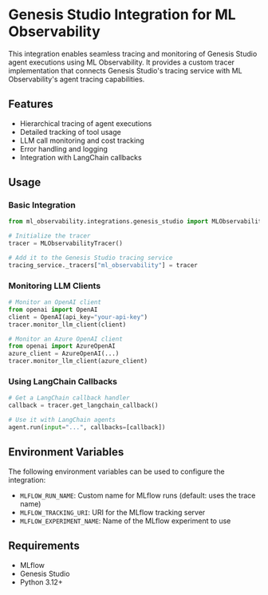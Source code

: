 # Genesis Studio Integration for ML Observability

This integration enables seamless tracing and monitoring of Genesis Studio agent executions using ML Observability. It provides a custom tracer implementation that connects Genesis Studio's tracing service with ML Observability's agent tracing capabilities.

## Features

- Hierarchical tracing of agent executions
- Detailed tracking of tool usage
- LLM call monitoring and cost tracking
- Error handling and logging
- Integration with LangChain callbacks

## Usage

### Basic Integration

```python
from ml_observability.integrations.genesis_studio import MLObservabilityTracer

# Initialize the tracer
tracer = MLObservabilityTracer()

# Add it to the Genesis Studio tracing service
tracing_service._tracers["ml_observability"] = tracer
```

### Monitoring LLM Clients

```python
# Monitor an OpenAI client
from openai import OpenAI
client = OpenAI(api_key="your-api-key")
tracer.monitor_llm_client(client)

# Monitor an Azure OpenAI client
from openai import AzureOpenAI
azure_client = AzureOpenAI(...)
tracer.monitor_llm_client(azure_client)
```

### Using LangChain Callbacks

```python
# Get a LangChain callback handler
callback = tracer.get_langchain_callback()

# Use it with LangChain agents
agent.run(input="...", callbacks=[callback])
```

## Environment Variables

The following environment variables can be used to configure the integration:

- `MLFLOW_RUN_NAME`: Custom name for MLflow runs (default: uses the trace name)
- `MLFLOW_TRACKING_URI`: URI for the MLflow tracking server
- `MLFLOW_EXPERIMENT_NAME`: Name of the MLflow experiment to use

## Requirements

- MLflow
- Genesis Studio
- Python 3.12+
